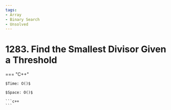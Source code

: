 ```yaml
---
tags:
- Array
- Binary Search
- Unsolved
---
```



# 1283. Find the Smallest Divisor Given a Threshold

=== "C++"

    $Time: O()$

    $Space: O()$

    ```c++
    ```